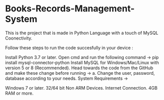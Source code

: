 # Books-Records-Management-System
This is the project that is made in Python Language with a touch of MySQL Coonectivity.

Follow these steps to run the code succesfully in your device :

Install Python 3.7 or later.
Open cmd and run the following command -> pip install mysql-connector-python
Install MySQL for Windows/Mac/Linux with version 5 or 8 (Recommended).
Head towards the code from the GitHub and make these change before running -> a. Change the user, password, database according to your needs.
System Requirements ->

Windows 7 or later.
32/64 bit Non ARM Devices.
Internet Connection.
4GB RAM or more.
